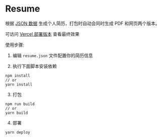 # Resume

根据 [JSON 数据](./resume.json) 生成个人简历，打包时自动会同时生成 PDF 和网页两个版本。

可访问 [Vercel 部署版本](http://shinek.vercel.app) 查看最终效果

使用步骤: 

1. 编辑 `resume.json` 文件配置你的简历信息

2. 执行下面脚本安装依赖
```
npm install
// or
yarn install
```
3. 打包
```
npm run build
// or
yarn build
```
4. 部署
```
yarn deploy
```